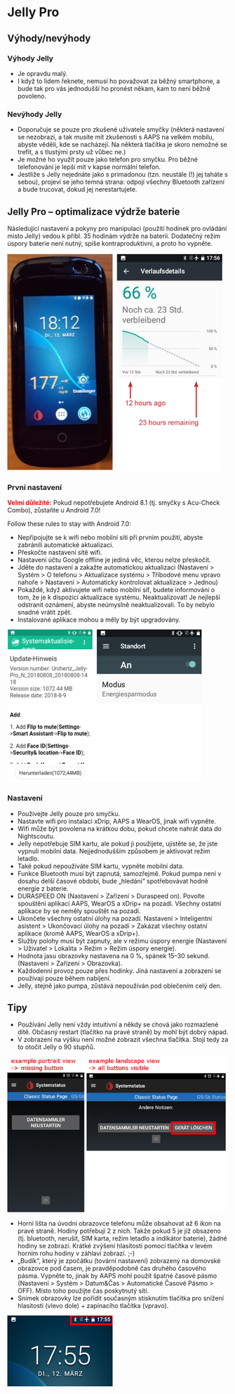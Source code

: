 # Jelly Pro

## Výhody/nevýhody

### Výhody Jelly

* Je opravdu malý.
* I když to lidem řeknete, nemusí ho považovat za běžný smartphone, a bude tak pro vás jednodušší ho pronést někam, kam to není běžně povoleno.

### Nevýhody Jelly

* Doporučuje se pouze pro zkušené uživatele smyčky (některá nastavení se nezobrazí, a tak musíte mít zkušenosti s AAPS na velkém mobilu, abyste věděli, kde se nacházejí. Na některá tlačítka je skoro nemožné se trefit, a s tlustými prsty už vůbec ne.)
* Je možné ho využít pouze jako telefon pro smyčku. Pro běžné telefonování je lepší mít v kapse normální telefon. 
* Jestliže s Jelly nejednáte jako s primadonou (tzn. neustále (!) jej taháte s sebou), projeví se jeho temná strana: odpojí všechny Bluetooth zařízení a bude trucovat, dokud jej nerestartujete. 

## Jelly Pro – optimalizace výdrže baterie

Následující nastavení a pokyny pro manipulaci (použití hodinek pro ovládání místo Jelly) vedou k přibl. 35 hodinám výdrže na baterii. Dodatečný režim úspory baterie není nutný, spíše kontraproduktivní, a proto ho vypněte.

![Jelly smartphone](../images/jelly_01.jpg)

### První nastavení

<b><font color="#FF0000">Velmi důležité:</b></font> Pokud nepotřebujete Android 8.1 (tj. smyčky s Acu-Check Combo), zůstaňte u Android 7.0!

Follow these rules to stay with Android 7.0:

* Nepřipojujte se k wifi nebo mobilní síti při prvním použití, abyste zabránili automatické aktualizaci.
* Přeskočte nastavení sítě wifi.
* Nastavení účtu Google offline je jediná věc, kterou nelze přeskočit.
* Jděte do nastavení a zakažte automatickou aktualizaci (Nastavení > Systém > O telefonu > Aktualizace systému > Tříbodové menu vpravo nahoře > Nastavení > Automaticky kontrolovat aktualizace > Jednou)
* Pokaždé, když aktivujete wifi nebo mobilní síť, budete informováni o tom, že je k dispozici aktualizace systému. Neaktualizovat! Je nejlepší odstranit oznámení, abyste neúmyslně neaktualizovali. To by nebylo snadné vrátit zpět. 
* Instalované aplikace mohou a měly by být upgradovány.

![Nastavení Jelly](../images/jelly_02.jpg)

### Nastavení

* Používejte Jelly pouze pro smyčku.
* Nastavte wifi pro instalaci xDrip, AAPS a WearOS, jinak wifi vypněte. 
* Wifi může být povolena na krátkou dobu, pokud chcete nahrát data do Nightscoutu.
* Jelly nepotřebuje SIM kartu, ale pokud ji použijete, ujistěte se, že jste vypnuli mobilní data. Nejjednodušším způsobem je aktivovat režim letadlo.
* Také pokud nepoužíváte SIM kartu, vypněte mobilní data.
* Funkce Bluetooth musí být zapnutá, samozřejmě. Pokud pumpa není v dosahu delší časové období, bude „hledání“ spotřebovávat hodně energie z baterie.
* DURASPEED ON (Nastavení > Zařízení > Duraspeed on). Povolte spouštění aplikací AAPS, WearOS a xDrip+ na pozadí. Všechny ostatní aplikace by se neměly spouštět na pozadí.
* Ukončete všechny ostatní úlohy na pozadí. Nastavení > Inteligentní asistent > Ukončovací úlohy na pozadí > Zakázat všechny ostatní aplikace (kromě AAPS, WearOS a xDrip+).
* Služby polohy musí být zapnuty, ale v režimu úspory energie (Nastavení > Uživatel > Lokalita > Režim > Režim úspory energie).
* Hodnota jasu obrazovky nastavena na 0 %, spánek 15–30 sekund. (Nastavení > Zařízení > Obrazovka).
* Každodenní provoz pouze přes hodinky. Jiná nastavení a zobrazení se používají pouze během nabíjení. 
* Jelly, stejně jako pumpa, zůstává nepoužíván pod oblečením celý den.

## Tipy

* Používání Jelly není vždy intuitivní a někdy se chová jako rozmazlené dítě. Občasný restart (tlačítko na pravé straně) by mohl být dobrý nápad.
* V zobrazení na výšku není možné zobrazit všechna tlačítka. Stojí tedy za to otočit Jelly o 90 stupňů.

![Jelly pohled na výšku + pohled na šířku](../images/jelly_04.jpg)

* Horní lišta na úvodní obrazovce telefonu může obsahovat až 6 ikon na pravé straně. Hodiny potřebují 2 z nich. Takže pokud 5 je již obsazeno (tj. bluetooth, nerušit, SIM karta, režim letadlo a indikátor baterie), žádné hodiny se zobrazí. Krátké zvýšení hlasitosti pomocí tlačítka v levém horním rohu hodiny v záhlaví zobrazí. ;-)
* „Budík“, který je zpočátku (tovární nastavení) zobrazený na domovské obrazovce pod časem, je pravděpodobně čas druhého časového pásma. Vypněte to, jinak by AAPS mohl použít špatné časové pásmo (Nastavení > Systém > Datum&Čas > Automatické Časové Pásmo > OFF). Místo toho použijte čas poskytnutý sítí.
* Snímek obrazovky lze pořídit současným stisknutím tlačítka pro snížení hlasitosti (vlevo dole) + zapínacího tlačítka (vpravo). 

![Horní lišta Jelly](../images/jelly_03.png)